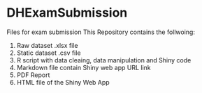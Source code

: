 # DHExamSubmission
Files for exam submission
This Repository contains the follwoing: 
1) Raw dataset .xlsx file
2) Static dataset .csv file
3) R script with data cleaing, data manipulation and Shiny code
4) Markdown file contain Shiny web app URL link
5) PDF Report
6) HTML file of the Shiny Web App
